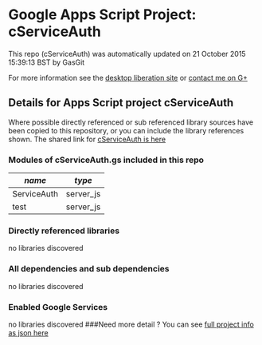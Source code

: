 # Google Apps Script Project: cServiceAuth
This repo (cServiceAuth) was automatically updated on 21 October 2015 15:39:13 BST by GasGit

For more information see the [desktop liberation site](http://ramblings.mcpher.com/Home/excelquirks/drivesdk/gettinggithubready "desktop liberation") or [contact me on G+](https://plus.google.com/+BruceMcpherson "Bruce McPherson - GDE")
## Details for Apps Script project cServiceAuth
Where possible directly referenced or sub referenced library sources have been copied to this repository, or you can include the library references shown. 
The shared link for [cServiceAuth is here](https://script.google.com/d/1PqmDSzGO6DwhxwAJWyq8xDmiiAbOTse2KoB4MCoziAtrIpYnEdmHhI1K/edit?usp=sharing "open in the GAS IDE")

### Modules of cServiceAuth.gs included in this repo
*name*|*type*
--- | --- 
ServiceAuth| server_js
test| server_js
### Directly referenced libraries
no libraries discovered
### All dependencies and sub dependencies
no libraries discovered
### Enabled Google Services
no libraries discovered
###Need more detail ?
You can see [full project info as json here](info.json)
